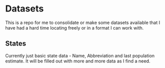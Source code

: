# Datasets

This is a repo for me to consolidate or make some datasets available that I have had a hard time locating freely or in a 
format I can work with. 

## States
Currently just basic state data - Name, Abbreviation and last population estimate. It will be filled out with more and more data as I find a need.
